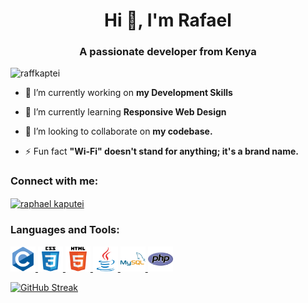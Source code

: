 <h1 align="center">Hi 👋, I'm Rafael</h1>
<h3 align="center">A passionate developer from Kenya</h3>

<p align="left"> <img src="https://komarev.com/ghpvc/?username=raffkaptei&label=Profile%20views&color=0e75b6&style=flat" alt="raffkaptei" /> </p>

- 🔭 I’m currently working on **my Development Skills**

- 🌱 I’m currently learning **Responsive Web Design**

- 👯 I’m looking to collaborate on **my codebase.**

- ⚡ Fun fact **"Wi-Fi" doesn't stand for anything; it's a brand name.**

<h3 align="left">Connect with me:</h3>
<p align="left">
<a href="https://linkedin.com/in/raphael kaputei" target="blank"><img align="center" src="https://raw.githubusercontent.com/rahuldkjain/github-profile-readme-generator/master/src/images/icons/Social/linked-in-alt.svg" alt="raphael kaputei" height="30" width="40" /></a>
</p>

<h3 align="left">Languages and Tools:</h3>
<p align="left"> <a href="https://www.cprogramming.com/" target="_blank" rel="noreferrer"> <img src="https://raw.githubusercontent.com/devicons/devicon/master/icons/c/c-original.svg" alt="c" width="40" height="40"/> </a> <a href="https://www.w3schools.com/css/" target="_blank" rel="noreferrer"> <img src="https://raw.githubusercontent.com/devicons/devicon/master/icons/css3/css3-original-wordmark.svg" alt="css3" width="40" height="40"/> </a> <a href="https://www.w3.org/html/" target="_blank" rel="noreferrer"> <img src="https://raw.githubusercontent.com/devicons/devicon/master/icons/html5/html5-original-wordmark.svg" alt="html5" width="40" height="40"/> </a> <a href="https://www.java.com" target="_blank" rel="noreferrer"> <img src="https://raw.githubusercontent.com/devicons/devicon/master/icons/java/java-original.svg" alt="java" width="40" height="40"/> </a> <a href="https://www.mysql.com/" target="_blank" rel="noreferrer"> <img src="https://raw.githubusercontent.com/devicons/devicon/master/icons/mysql/mysql-original-wordmark.svg" alt="mysql" width="40" height="40"/> </a> <a href="https://www.php.net" target="_blank" rel="noreferrer"> <img src="https://raw.githubusercontent.com/devicons/devicon/master/icons/php/php-original.svg" alt="php" width="40" height="40"/> </a> </p>

[![GitHub Streak](https://streak-stats.demolab.com/?user=raffkaptei)](https://git.io/streak-stats)

